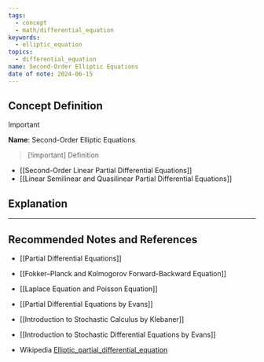```yaml
---
tags:
  - concept
  - math/differential_equation
keywords:
  - elliptic_equation
topics:
  - differential_equation
name: Second-Order Elliptic Equations
date of note: 2024-06-15
---
```


## Concept Definition

>[!important]
>**Name**: Second-Order Elliptic Equations

>[!important] Definition
>

- [[Second-Order Linear Partial Differential Equations]]
- [[Linear Semilinear and Quasilinear Partial Differential Equations]]


## Explanation





-----------
##  Recommended Notes and References

- [[Partial Differential Equations]]

- [[Fokker–Planck and Kolmogorov Forward-Backward Equation]]
- [[Laplace Equation and Poisson Equation]]


- [[Partial Differential Equations by Evans]]
- [[Introduction to Stochastic Calculus by Klebaner]]
- [[Introduction to Stochastic Differential Equations by Evans]]
- Wikipedia [Elliptic_partial_differential_equation](https://en.wikipedia.org/wiki/Elliptic_partial_differential_equation)